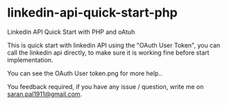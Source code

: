 linkedin-api-quick-start-php
============================

Linkedin API Quick Start with PHP and oAtuh

This is quick start with linkedin API using the "OAuth User Token", you can call the linkedin api directly, to make sure it is working fine before start implementation.

You can see the OAuth User token.png for more help..


You feedback required, if you have any issue / question, write me on saran.pal1911@gmail.com.


